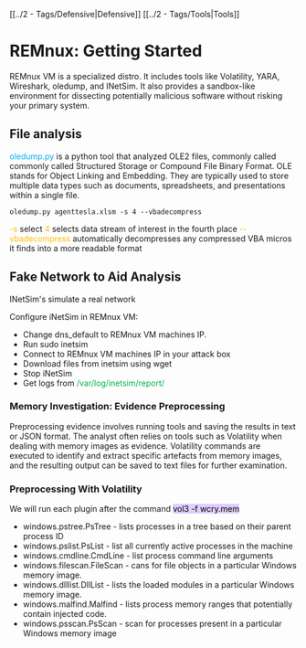 [[../2 - Tags/Defensive|Defensive]] [[../2 - Tags/Tools|Tools]]
# REMnux: Getting Started

 REMnux VM is a specialized distro.  It includes tools like Volatility, YARA, Wireshark, oledump, and INetSim. It also provides a sandbox-like environment for dissecting potentially malicious software without risking your primary system. 

## File analysis

<span style="color:rgb(0, 176, 240)">oledump.py</span> is a python tool that analyzed OLE2 files, commonly called commonly called Structured Storage or Compound File Binary Format. OLE stands for Object Linking and Embedding. They are typically used to store multiple data types such as documents, spreadsheets, and presentations within a single file. 

```
oledump.py agenttesla.xlsm -s 4 --vbadecompress
```

<span style="color:rgb(255, 192, 0)">-s </span>select
<span style="color:rgb(255, 192, 0)">4</span> selects data stream of interest in the fourth place
<span style="color:rgb(255, 192, 0)">--vbadecompress</span>   automatically decompresses any compressed VBA micros it finds into a more readable format

## Fake Network to Aid Analysis

INetSim's simulate a real network

Configure iNetSim in REMnux VM:

- Change dns_default to  REMnux VM machines IP. 
- Run sudo inetsim
- Connect to REMnux VM machines IP in your attack box
- Download files from inetsim using wget
- Stop iNetSim
- Get logs from  <span style="color:rgb(0, 176, 80)">/var/log/inetsim/report/</span>

### Memory Investigation: Evidence Preprocessing

Preprocessing evidence involves running tools and saving the results in text or JSON format. The analyst often relies on tools such as Volatility when dealing with memory images as evidence. Volatility commands are executed to identify and extract specific artefacts from memory images, and the resulting output can be saved to text files for further examination.

### Preprocessing With Volatility

We will run each plugin after the command <mark style="background: #D2B3FFA6;">vol3 -f wcry.mem</mark>

- windows.pstree.PsTree - lists processes in a tree based on their parent process ID
- windows.pslist.PsList - list all currently active processes in the machine
- windows.cmdline.CmdLine -  list process command line arguments 
- windows.filescan.FileScan - cans for file objects in a particular Windows memory image. 
- windows.dlllist.DllList - lists the loaded modules in a particular Windows memory image.
- windows.malfind.Malfind - lists process memory ranges that potentially contain injected code.
- windows.psscan.PsScan -  scan for processes present in a particular Windows memory image
